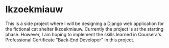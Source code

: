 # Ikzoekmiauw

This is a side project where I will be designing a Django web application for the fictional cat shelter Ikzoekmiauw.
Currently the project is at the starting phase. However, I am hoping to implement the skills learned 
in Coursera's Professional Certificate "Back-End Developer" in this project.
